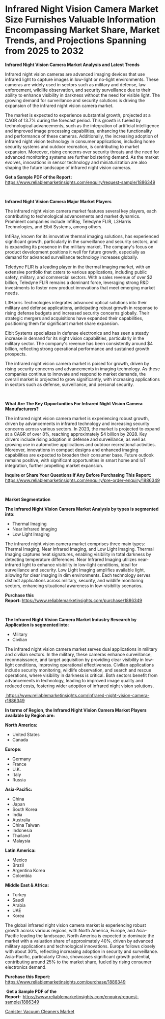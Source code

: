 <p><h1>Infrared Night Vision Camera Market Size Furnishes Valuable Information Encompassing Market Share, Market Trends, and Projections Spanning from 2025 to 2032</h1></p><p><strong>Infrared Night Vision Camera Market Analysis and Latest Trends</strong></p>
<p><p>Infrared night vision cameras are advanced imaging devices that use infrared light to capture images in low-light or no-light environments. These cameras are widely used in sectors such as military and defense, law enforcement, wildlife observation, and security surveillance due to their ability to enhance visibility in darkness without the need for visible light. The growing demand for surveillance and security solutions is driving the expansion of the infrared night vision camera market.</p><p>The market is expected to experience substantial growth, projected at a CAGR of 13.7% during the forecast period. This growth is fueled by technological advancements, such as the integration of artificial intelligence and improved image processing capabilities, enhancing the functionality and performance of these cameras. Additionally, the increasing adoption of infrared night vision technology in consumer applications, including home security systems and outdoor recreation, is contributing to market expansion. Moreover, rising concerns over security threats and the need for advanced monitoring systems are further bolstering demand. As the market evolves, innovations in sensor technology and miniaturization are also shaping the future landscape of infrared night vision cameras.</p></p>
<p><strong>Get a Sample PDF of the Report:&nbsp;</strong> <a href="https://www.reliablemarketinsights.com/enquiry/request-sample/1886349?utm_campaign=2281&utm_medium=2&utm_source=Github&utm_content=ia&utm_term=08022025&utm_id=infrared-night-vision-camera">https://www.reliablemarketinsights.com/enquiry/request-sample/1886349</a></p>
<p>&nbsp;</p>
<p><strong>Infrared Night Vision Camera Major Market Players</strong></p>
<p><p>The infrared night vision camera market features several key players, each contributing to technological advancements and market dynamics. Prominent companies include InfiRay, Teledyne FLIR, L3Harris Technologies, and Elbit Systems, among others.</p><p>InfiRay, known for its innovative thermal imaging solutions, has experienced significant growth, particularly in the surveillance and security sectors, and is expanding its presence in the military market. The company's focus on product development positions it well for future growth, especially as demand for advanced surveillance technology increases globally.</p><p>Teledyne FLIR is a leading player in the thermal imaging market, with an extensive portfolio that caters to various applications, including public safety, military, and commercial sectors. With a sales revenue of over $2 billion, Teledyne FLIR remains a dominant force, leveraging strong R&D investments to foster new product innovations that meet emerging market needs.</p><p>L3Harris Technologies integrates advanced optical solutions into their military and defense applications, anticipating robust growth in response to rising defense budgets and increased security concerns globally. Their strategic mergers and acquisitions have expanded their capabilities, positioning them for significant market share expansion.</p><p>Elbit Systems specializes in defense electronics and has seen a steady increase in demand for its night vision capabilities, particularly in the military sector. The company's revenue has been consistently around $4 billion, reflecting strong operational performance and sustained growth prospects.</p><p>The infrared night vision camera market is poised for growth, driven by rising security concerns and advancements in imaging technology. As these companies continue to innovate and respond to market demands, the overall market is projected to grow significantly, with increasing applications in sectors such as defense, surveillance, and personal security.</p></p>
<p>&nbsp;</p>
<p><strong>What Are The Key Opportunities For Infrared Night Vision Camera Manufacturers?</strong></p>
<p><p>The infrared night vision camera market is experiencing robust growth, driven by advancements in infrared technology and increasing security concerns across various sectors. In 2023, the market is projected to expand at a CAGR of over 8%, reaching approximately $4 billion by 2028. Key drivers include rising adoption in defense and surveillance, as well as growing use in automotive applications and outdoor recreational activities. Moreover, innovations in compact designs and enhanced imaging capabilities are expected to broaden their consumer base. Future outlook remains positive, with significant opportunities in smart home and IoT integration, further propelling market expansion.</p></p>
<p><strong>Inquire or Share Your Questions If Any Before Purchasing This Report:</strong> <a href="https://www.reliablemarketinsights.com/enquiry/pre-order-enquiry/1886349?utm_campaign=2281&utm_medium=2&utm_source=Github&utm_content=ia&utm_term=08022025&utm_id=infrared-night-vision-camera">https://www.reliablemarketinsights.com/enquiry/pre-order-enquiry/1886349</a></p>
<p>&nbsp;</p>
<p><strong>Market Segmentation</strong></p>
<p><strong>The Infrared Night Vision Camera Market Analysis by types is segmented into:</strong></p>
<p><ul><li>Thermal Imaging</li><li>Near Infrared Imaging</li><li>Low Light Imaging</li></ul></p>
<p><p>The infrared night vision camera market comprises three main types: Thermal Imaging, Near Infrared Imaging, and Low Light Imaging. Thermal Imaging captures heat signatures, enabling visibility in total darkness by detecting temperature differences. Near Infrared Imaging utilizes near-infrared light to enhance visibility in low-light conditions, ideal for surveillance and security. Low Light Imaging amplifies available light, allowing for clear imaging in dim environments. Each technology serves distinct applications across military, security, and wildlife monitoring sectors, enhancing situational awareness in low-visibility scenarios.</p></p>
<p><strong>Purchase this Report:&nbsp;</strong><a href="https://www.reliablemarketinsights.com/purchase/1886349?utm_campaign=2281&utm_medium=2&utm_source=Github&utm_content=ia&utm_term=08022025&utm_id=infrared-night-vision-camera">https://www.reliablemarketinsights.com/purchase/1886349</a></p>
<p>&nbsp;</p>
<p><strong>The Infrared Night Vision Camera Market Industry Research by Application is segmented into:</strong></p>
<p><ul><li>Military</li><li>Civilian</li></ul></p>
<p><p>The infrared night vision camera market serves dual applications in military and civilian sectors. In the military, these cameras enhance surveillance, reconnaissance, and target acquisition by providing clear visibility in low-light conditions, improving operational effectiveness. Civilian applications include security monitoring, wildlife observation, and search and rescue operations, where visibility in darkness is critical. Both sectors benefit from advancements in technology, leading to improved image quality and reduced costs, fostering wider adoption of infrared night vision solutions.</p></p>
<p><a href="https://www.reliablemarketinsights.com/infrared-night-vision-camera-r1886349?utm_campaign=2281&utm_medium=2&utm_source=Github&utm_content=ia&utm_term=08022025&utm_id=infrared-night-vision-camera">&nbsp;https://www.reliablemarketinsights.com/infrared-night-vision-camera-r1886349</a></p>
<p><strong>In terms of Region, the Infrared Night Vision Camera Market Players available by Region are:</strong></p>
<p>
    <p> <strong> North America: </strong>
        <ul>
            <li>United States</li>
            <li>Canada</li>
        </ul>
        </p> 
    <p> <strong> Europe: </strong>
        <ul>
            <li>Germany</li>
            <li>France</li>
            <li>U.K.</li>
            <li>Italy</li>
            <li>Russia</li>
        </ul>
        </p> 
    <p> <strong> Asia-Pacific: </strong>
        <ul>
            <li>China</li>
            <li>Japan</li>
            <li>South Korea</li>
            <li>India</li>
            <li>Australia</li>
            <li>China Taiwan</li>
            <li>Indonesia</li>
            <li>Thailand</li>
            <li>Malaysia</li>
        </ul>
        </p> 
    <p> <strong> Latin America: </strong>
        <ul>
            <li>Mexico</li>
            <li>Brazil</li>
            <li>Argentina Korea</li>
            <li>Colombia</li>
        </ul>
        </p> 
    <p> <strong> Middle East & Africa: </strong>
        <ul>
            <li>Turkey</li>
            <li>Saudi</li>
            <li>Arabia</li>
            <li>UAE</li>
            <li>Korea</li>
        </ul>
    </p>
    </p>
<p><p>The global infrared night vision camera market is experiencing robust growth across various regions, with North America, Europe, and Asia-Pacific leading the landscape. North America is expected to dominate the market with a valuation share of approximately 40%, driven by advanced military applications and technological innovations. Europe follows closely with about 30%, reflecting increasing adoption in security and surveillance. Asia-Pacific, particularly China, showcases significant growth potential, contributing around 25% to the market share, fueled by rising consumer electronics demand.</p></p>
<p><strong>Purchase this Report: </strong><a href="https://www.reliablemarketinsights.com/purchase/1886349?utm_campaign=2281&utm_medium=2&utm_source=Github&utm_content=ia&utm_term=08022025&utm_id=infrared-night-vision-camera">https://www.reliablemarketinsights.com/purchase/1886349</a></p>
<p>&nbsp;<strong>Get a Sample PDF of the Report:&nbsp;&nbsp;</strong><a href="https://www.reliablemarketinsights.com/enquiry/request-sample/1886349?utm_campaign=2281&utm_medium=2&utm_source=Github&utm_content=ia&utm_term=08022025&utm_id=infrared-night-vision-camera">https://www.reliablemarketinsights.com/enquiry/request-sample/1886349</a></p>
<p><strong></strong></p>
<p><p><a href="https://github.com/gullattedenna/Market-Research-Report-List-1/blob/main/canister-vacuum-cleaners-market.md?utm_campaign=2281&utm_medium=2&utm_source=Github&utm_content=ia&utm_term=08022025&utm_id=infrared-night-vision-camera">Canister Vacuum Cleaners Market</a></p></p>